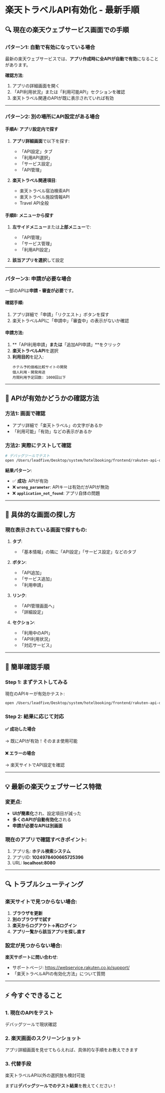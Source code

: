 # 楽天トラベルAPI有効化 - 最新手順

## 🔍 現在の楽天ウェブサービス画面での手順

### パターン1: 自動で有効になっている場合

最新の楽天ウェブサービスでは、**アプリ作成時に全APIが自動で有効**になることがあります。

**確認方法**:
1. アプリの詳細画面を開く
2. 「API利用状況」または「利用可能API」セクションを確認
3. 楽天トラベル関連のAPIが既に表示されていれば有効

---

### パターン2: 別の場所にAPI設定がある場合

#### 手順A: アプリ設定内で探す
1. **アプリ詳細画面**で以下を探す:
   - 「API設定」タブ
   - 「利用API選択」
   - 「サービス設定」
   - 「API管理」

2. **楽天トラベル関連項目**:
   - 楽天トラベル宿泊検索API
   - 楽天トラベル施設情報API
   - Travel API全般

#### 手順B: メニューから探す
1. **左サイドメニュー**または**上部メニュー**で:
   - 「API管理」
   - 「サービス管理」
   - 「利用API設定」

2. **該当アプリを選択**して設定

---

### パターン3: 申請が必要な場合

一部のAPIは**申請・審査が必要**です。

#### 確認手順:
1. アプリ詳細で「申請」「リクエスト」ボタンを探す
2. 楽天トラベルAPIに「申請中」「審査中」の表示がないか確認

#### 申請方法:
1. **「API利用申請」**または**「追加API申請」**をクリック
2. **楽天トラベルAPI**を選択
3. **利用目的**を記入:
   ```
   ホテル予約価格比較サイトの開発
   個人利用・開発用途
   月間利用予定回数: 1000回以下
   ```

---

## 🔧 APIが有効かどうかの確認方法

### 方法1: 画面で確認
- アプリ詳細で「楽天トラベル」の文字があるか
- 「利用可能」「有効」などの表示があるか

### 方法2: 実際にテストして確認
```bash
# デバッグツールでテスト
open /Users/leadfive/Desktop/system/hotelbooking/frontend/rakuten-api-debug.html
```

**結果パターン**:
- ✅ **成功**: APIが有効
- ❌ **`wrong_parameter`**: APIキーは有効だがAPIが無効
- ❌ **`application_not_found`**: アプリ自体の問題

---

## 📱 具体的な画面の探し方

### 現在表示されている画面で探すもの:

1. **タブ**:
   - 「基本情報」の隣に「API設定」「サービス設定」などのタブ

2. **ボタン**:
   - 「API追加」
   - 「サービス追加」
   - 「利用申請」

3. **リンク**:
   - 「API管理画面へ」
   - 「詳細設定」

4. **セクション**:
   - 「利用中のAPI」
   - 「API利用状況」
   - 「対応サービス」

---

## 🚀 簡単確認手順

### Step 1: まずテストしてみる
現在のAPIキーが有効かテスト:
```bash
open /Users/leadfive/Desktop/system/hotelbooking/frontend/rakuten-api-debug.html
```

### Step 2: 結果に応じて対応

#### ✅ **成功した場合**
→ 既にAPIが有効！そのまま使用可能

#### ❌ **エラーの場合**
→ 楽天サイトでAPI設定を確認

---

## 💡 最新の楽天ウェブサービス特徴

### 変更点:
- **UIが簡素化**され、設定項目が減った
- **多くのAPIが自動有効化**される
- **申請が必要なAPIは別画面**

### 現在のアプリで確認すべきポイント:
1. アプリ名: **ホテル検索システム**
2. アプリID: **1024978400665725396**
3. URL: **localhost:8080**

---

## 🔍 トラブルシューティング

### 楽天サイトで見つからない場合:

1. **ブラウザを更新**
2. **別のブラウザで試す**
3. **楽天からログアウト→再ログイン**
4. **アプリ一覧から該当アプリを探し直す**

### 設定が見つからない場合:

**楽天サポートに問い合わせ**:
- サポートページ: https://webservice.rakuten.co.jp/support/
- 「楽天トラベルAPIの有効化方法」について質問

---

## ⚡ 今すぐできること

### 1. **現在のAPIをテスト**
デバッグツールで現状確認

### 2. **楽天画面のスクリーンショット**
アプリ詳細画面を見せてもらえれば、具体的な手順をお教えできます

### 3. **代替手段**
楽天トラベルAPI以外の選択肢も検討可能

まずは**デバッグツールでのテスト結果**を教えてください！